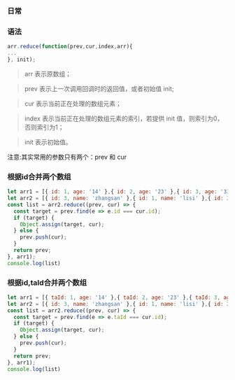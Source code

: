### 日常

### 语法

```javascript
arr.reduce(function(prev,cur,index,arr){
...
}, init);
```

> arr 表示原数组；

> prev 表示上一次调用回调时的返回值，或者初始值 init;

> cur 表示当前正在处理的数组元素；

> index 表示当前正在处理的数组元素的索引，若提供 init 值，则索引为0，否则索引为1；

> init 表示初始值。

注意:其实常用的参数只有两个：prev 和 cur

### 根据id合并两个数组

```javascript
let arr1 = [{ id: 1, age: '14' },{ id: 2, age: '23' },{ id: 3, age: '33' }]
let arr2 = [{ id: 3, name: 'zhangsan' },{ id: 1, name: 'lisi' },{ id: 2, name: 'wangwu' }]
const list = arr2.reduce((prev, cur) => {
  const target = prev.find(e => e.id === cur.id);
  if (target) {
    Object.assign(target, cur);
  } else {
    prev.push(cur);
  }
  return prev;
}, arr1);
console.log(list)
```

### 根据id,taId合并两个数组

```javascript
let arr1 = [{ taId: 1, age: '14' },{ taId: 2, age: '23' },{ taId: 3, age: '33' }]
let arr2 = [{ id: 3, name: 'zhangsan' },{ id: 1, name: 'lisi' },{ id: 2, name: 'wangwu' }]
const list = arr2.reduce((prev, cur) => {
  const target = prev.find(e => e.taId === cur.id);
  if (target) {
    Object.assign(target, cur);
  } else {
    prev.push(cur);
  }
  return prev;
}, arr1);
console.log(list)
```
